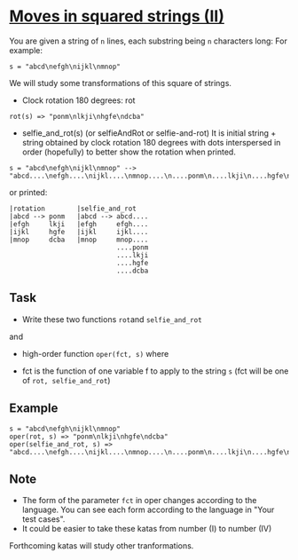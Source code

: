 # [Moves in squared strings (II)](https://www.codewars.com/kata/moves-in-squared-strings-ii "https://www.codewars.com/kata/56dbe7f113c2f63570000b86")

You are given a string of `n` lines, each substring being `n` characters long: For example:

`s = "abcd\nefgh\nijkl\nmnop"`

We will study some transformations of this square of strings.

- Clock rotation 180 degrees: rot
```
rot(s) => "ponm\nlkji\nhgfe\ndcba"
```
- selfie_and_rot(s) (or selfieAndRot or selfie-and-rot)
It is initial string + string obtained by clock rotation 180 degrees with dots interspersed in order (hopefully) to better show the rotation when printed.
```
s = "abcd\nefgh\nijkl\nmnop" --> 
"abcd....\nefgh....\nijkl....\nmnop....\n....ponm\n....lkji\n....hgfe\n....dcba"
```
or printed:

```
|rotation        |selfie_and_rot
|abcd --> ponm   |abcd --> abcd....
|efgh     lkji   |efgh     efgh....
|ijkl     hgfe   |ijkl     ijkl....   
|mnop     dcba   |mnop     mnop....
                           ....ponm
                           ....lkji
                           ....hgfe
                           ....dcba
```
## Task

- Write these two functions `rot`and `selfie_and_rot`

and

- high-order function `oper(fct, s)` where

 - fct is the function of one variable f to apply to the string `s`
(fct will be one of `rot, selfie_and_rot`)

## Example

```
s = "abcd\nefgh\nijkl\nmnop"
oper(rot, s) => "ponm\nlkji\nhgfe\ndcba"
oper(selfie_and_rot, s) => "abcd....\nefgh....\nijkl....\nmnop....\n....ponm\n....lkji\n....hgfe\n....dcba"
```

## Note
- The form of the parameter `fct` in oper
changes according to the language. You can see each form according to the language in "Your test cases".
- It could be easier to take these katas from number (I) to number (IV)

Forthcoming katas will study other tranformations.